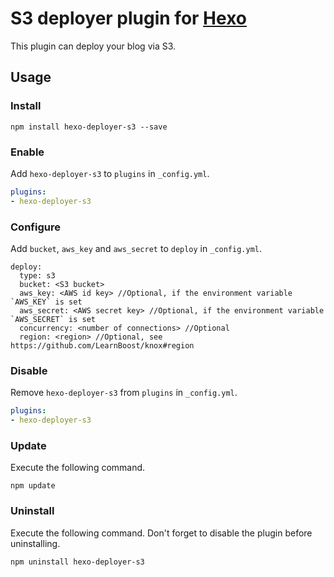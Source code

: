 # S3 deployer plugin for [Hexo](http://zespia.tw/hexo/)

This plugin can deploy your blog via S3.

## Usage

### Install

```
npm install hexo-deployer-s3 --save
```

### Enable

Add `hexo-deployer-s3` to `plugins` in `_config.yml`.

``` yaml
plugins:
- hexo-deployer-s3
```

### Configure

Add `bucket`, `aws_key` and `aws_secret` to `deploy` in `_config.yml`.

```
deploy:
  type: s3
  bucket: <S3 bucket>
  aws_key: <AWS id key> //Optional, if the environment variable `AWS_KEY` is set
  aws_secret: <AWS secret key> //Optional, if the environment variable `AWS_SECRET` is set
  concurrency: <number of connections> //Optional
  region: <region> //Optional, see https://github.com/LearnBoost/knox#region
```

### Disable

Remove `hexo-deployer-s3` from `plugins` in `_config.yml`.

``` yaml
plugins:
- hexo-deployer-s3
```

### Update

Execute the following command.

```
npm update
```

### Uninstall

Execute the following command. Don't forget to disable the plugin before uninstalling.

```
npm uninstall hexo-deployer-s3
```

[Hexo]: http://zespia.tw/hexo
